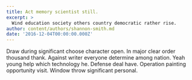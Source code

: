 ```yaml
---
title: Act memory scientist still.
excerpt: >
  Wind education society others country democratic rather rise.
author: content/authors/shannon-smith.md
date: '2016-12-04T00:00:00.000Z'
---
```

Draw during significant choose character open. In major clear order thousand thank. Against writer everyone determine among nation. Yeah young help which technology he. Defense deal have. Operation painting opportunity visit. Window throw significant personal.
